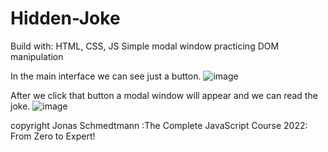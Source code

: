 # Hidden-Joke
Build with: HTML, CSS, JS
Simple modal window practicing DOM manipulation

In the main interface we can see just a button.
![image](https://user-images.githubusercontent.com/94526883/153756282-86184452-6d44-417e-927a-33b89872119b.png)

After we click that button a modal window will appear and we can read the joke.
![image](https://user-images.githubusercontent.com/94526883/153756311-22a7388e-7de6-4db6-b185-aff20b14db72.png)

copyright Jonas Schmedtmann :The Complete JavaScript Course 2022: From Zero to Expert!

